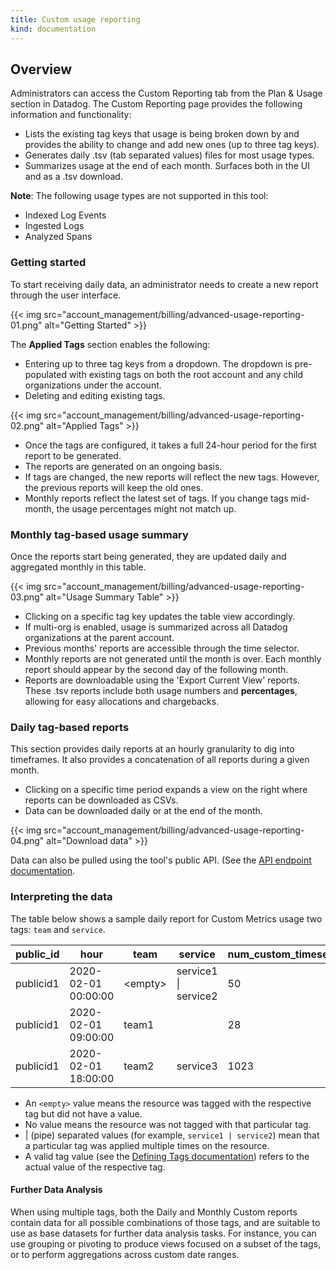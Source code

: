 ```yaml
---
title: Custom usage reporting
kind: documentation
---
```


## Overview

Administrators can access the Custom Reporting tab from the Plan & Usage section in Datadog. The Custom Reporting page provides the following information and functionality:

* Lists the existing tag keys that usage is being broken down by and provides the ability to change and add new ones (up to three tag keys).
* Generates daily .tsv (tab separated values) files for most usage types.
* Summarizes usage at the end of each month. Surfaces both in the UI and as a .tsv download.

**Note**: The following usage types are not supported in this tool:

* Indexed Log Events
* Ingested Logs
* Analyzed Spans

### Getting started

To start receiving daily data, an administrator needs to create a new report through the user interface. 

{{< img src="account_management/billing/advanced-usage-reporting-01.png" alt="Getting Started" >}}

The **Applied Tags** section enables the following:

* Entering up to three tag keys from a dropdown. The dropdown is pre-populated with existing tags on both the root account and any child organizations under the account.
* Deleting and editing existing tags.

{{< img src="account_management/billing/advanced-usage-reporting-02.png" alt="Applied Tags" >}}

* Once the tags are configured, it takes a full 24-hour period for the first report to be generated.
* The reports are generated on an ongoing basis.
* If tags are changed, the new reports will reflect the new tags. However, the previous reports will keep the old ones.
* Monthly reports reflect the latest set of tags. If you change tags mid-month, the usage percentages might not match up. 

### Monthly tag-based usage summary

Once the reports start being generated, they are updated daily and aggregated monthly in this table.

{{< img src="account_management/billing/advanced-usage-reporting-03.png" alt="Usage Summary Table" >}}

* Clicking on a specific tag key updates the table view accordingly.
* If multi-org is enabled, usage is summarized across all Datadog organizations at the parent account.
* Previous months' reports are accessible through the time selector.
* Monthly reports are not generated until the month is over. Each monthly report should appear by the second day of the following month. 
* Reports are downloadable using the 'Export Current View' reports. These .tsv reports include both usage numbers and **percentages**, allowing for easy allocations and chargebacks.

### Daily tag-based reports

This section provides daily reports at an hourly granularity to dig into timeframes. It also provides a concatenation of all reports during a given month.

* Clicking on a specific time period expands a view on the right where reports can be downloaded as CSVs.
* Data can be downloaded daily or at the end of the month.

{{< img src="account_management/billing/advanced-usage-reporting-04.png" alt="Download data" >}}

Data can also be pulled using the tool's public API. (See the [API endpoint documentation][2].

### Interpreting the data

The table below shows a sample daily report for Custom Metrics usage two tags: `team` and `service`.

| public_id   | hour                  | team      | service               | num_custom_timeseries           |
|-------------|-----------------------|-----------|-----------------------|---------------------------------|
| publicid1   | 2020-02-01 00:00:00   | &lt;empty&gt; | service1 &#124; service2 | 50                              |
| publicid1   | 2020-02-01 09:00:00   | team1     |                       | 28                              |
| publicid1   | 2020-02-01 18:00:00   | team2     | service3              | 1023                            |


* An `<empty>` value means the resource was tagged with the respective tag but did not have a value.
* No value means the resource was not tagged with that particular tag.
* | (pipe) separated values (for example, `service1 | service2`) mean that a particular tag was applied multiple times on the resource.
* A valid tag value (see the [Defining Tags documentation][1]) refers to the actual value of the respective tag.

#### Further Data Analysis

When using multiple tags, both the Daily and Monthly Custom reports contain data for all possible combinations of those tags, and are suitable to use as base datasets for further data analysis tasks. For instance, you can use grouping or pivoting to produce views focused on a subset of the tags, or to perform aggregations across custom date ranges.

[1]: https://docs.datadoghq.com/tagging/#defining-tags
[2]: https://docs.datadoghq.com/api/#get-daily-custom-reporting-available-files
